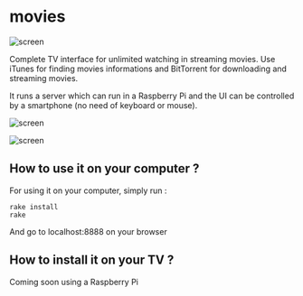 movies
====

![screen](https://raw.github.com/SamyPesse/movies/master/screens/2.png)

Complete TV interface for unlimited watching in streaming movies.
Use iTunes for finding movies informations and BitTorrent for downloading and streaming movies.

It runs a server which can run in a Raspberry Pi and the UI can be controlled by a smartphone (no need of keyboard or mouse).


![screen](https://raw.github.com/SamyPesse/movies/master/screens/1.png)

![screen](https://raw.github.com/SamyPesse/movies/master/screens/3.png)


## How to use it on your computer ?

For using it on your computer, simply run :

    rake install
    rake

And go to localhost:8888 on your browser


## How to install it on your TV ?

Coming soon using a Raspberry Pi

